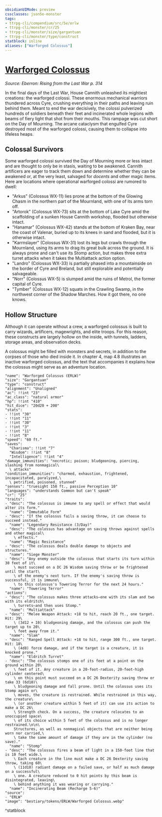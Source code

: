 ```yaml
---
obsidianUIMode: preview
cssclasses: json5e-monster
tags:
- ttrpg-cli/compendium/src/5e/erlw
- ttrpg-cli/monster/cr/25
- ttrpg-cli/monster/size/gargantuan
- ttrpg-cli/monster/type/construct
statblock: inline
aliases: ["Warforged Colossus"]
---
```

# [Warforged Colossus](3-Compendium\CLI\bestiary\construct/warforged-colossus-erlw.md)
*Source: Eberron: Rising from the Last War p. 314*  

In the final days of the Last War, House Cannith unleashed its mightiest creations: the warforged colossi. These enormous mechanical warriors thundered across Cyre, crushing everything in their paths and leaving ruin behind them. Meant to end the war decisively, the colossi pulverized hundreds of soldiers beneath their feet and incinerated whole legions with beams of fiery light that shot from their mouths. This rampage was cut short on the Day of Mourning. The arcane cataclysm that engulfed Cyre destroyed most of the warforged colossi, causing them to collapse into lifeless heaps.

## Colossal Survivors

Some warforged colossi survived the Day of Mourning more or less intact and are thought to only be in stasis, waiting to be awakened. Cannith artificers are eager to track them down and determine whether they can be awakened or, at the very least, salvaged for *docents* and other magic items. Here are locations where operational warforged colossi are rumored to dwell:

- "Arkus" (Colossus WX-11) lies prone at the bottom of the Glowing Chasm in the northern part of the Mournland, with one of its arms torn off.  
- "Artorok" (Colossus WX-73) sits at the bottom of Lake Cyre amid the scaffolding of a sunken House Cannith workshop, flooded but otherwise intact.  
- "Hanamar" (Colossus WX-42) stands at the bottom of Kraken Bay, near the coast of Valenar, buried up to its knees in sand and flooded, but it is otherwise intact.  
- "Karrnslayer" (Colossus WX-31) lost its legs but crawls through the Mournland, using its arms to drag its great bulk across the ground. It is always prone and can't use its Stomp action, but makes three extra turret attacks when it takes the Multiattack action option.  
- "Landro" (Colossus WX-33) is partially phased into a mountainside on the border of Cyre and Breland, but still explorable and potentially salvageable.  
- "Norr" (Colossus WX-5) is slumped amid the ruins of Metrol, the former capital of Cyre.  
- "Tymber" (Colossus WX-12) squats in the Crawling Swamp, in the northwest corner of the Shadow Marches. How it got there, no one knows.  

## Hollow Structure

Although it can operate without a crew, a warforged colossus is built to carry wizards, artificers, magewrights, and elite troops. For this reason, these constructs are largely hollow on the inside, with tunnels, ladders, storage areas, and observation decks.

A colossus might be filled with monsters and secrets, in addition to the corpses of those who died inside it. In chapter 4, map 4.8 illustrates an inactive warforged colossus, and the text that accompanies it explains how the colossus might serve as an adventure location.

```statblock
"name": "Warforged Colossus (ERLW)"
"size": "Gargantuan"
"type": "construct"
"alignment": "Unaligned"
"ac": !!int "23"
"ac_class": "natural armor"
"hp": !!int "410"
"hit_dice": "20d20 + 200"
"stats":
- !!int "30"
- !!int "11"
- !!int "30"
- !!int "3"
- !!int "11"
- !!int "8"
"speed": "60 ft."
"saves":
  "Charisma": !!int "7"
  "Wisdom": !!int "8"
  "Intelligence": !!int "4"
"damage_immunities": "necrotic; poison; bludgeoning, piercing, slashing from nonmagical\
  \ attacks"
"condition_immunities": "charmed, exhaustion, frightened, incapacitated, paralyzed,\
  \ petrified, poisoned, stunned"
"senses": "truesight 150 ft., passive Perception 10"
"languages": "understands Common but can't speak"
"cr": "25"
"traits":
- "desc": "The colossus is immune to any spell or effect that would alter its form."
  "name": "Immutable Form"
- "desc": "If the colossus fails a saving throw, it can choose to succeed instead."
  "name": "Legendary Resistance (3/Day)"
- "desc": "The colossus has advantage on saving throws against spells and other magical\
    \ effects."
  "name": "Magic Resistance"
- "desc": "The colossus deals double damage to objects and structures."
  "name": "Siege Monster"
- "desc": "Any enemy outside the colossus that starts its turn within 30 feet of it\
    \ must succeed on a DC 26 Wisdom saving throw or be frightened until the start\
    \ of the enemy's next turn. If the enemy's saving throw is successful, it is immune\
    \ to this colossus's Towering Terror for the next 24 hours."
  "name": "Towering Terror"
"actions":
- "desc": "The colossus makes three attacks—one with its slam and two with its eldritch\
    \ turrets—and then uses Stomp."
  "name": "Multiattack"
- "desc": "Melee Weapon Attack: +18 to hit, reach 20 ft., one target. Hit: 29\
    \ (3d12 + 10) bludgeoning damage, and the colossus can push the target up to 20\
    \ feet away from it."
  "name": "Slam"
- "desc": "Ranged Spell Attack: +18 to hit, range 300 ft., one target. Hit: 18\
    \ (4d8) force damage, and if the target is a creature, it is knocked prone."
  "name": "Eldritch Turret"
- "desc": "The colossus stomps one of its feet at a point on the ground within 20\
    \ feet of it. Any creature in a 20-foot-radius, 20-foot-high cylinder centered\
    \ on this point must succeed on a DC 26 Dexterity saving throw or take 33 (6d10)\
    \ bludgeoning damage and fall prone. Until the colossus uses its Stomp again or\
    \ moves, the creature is restrained. While restrained in this way, the creature\
    \ (or another creature within 5 feet of it) can use its action to make a DC 26\
    \ Strength check. On a success, the creature relocates to an unoccupied space\
    \ of its choice within 5 feet of the colossus and is no longer restrained.\n\n\
    Structures, as well as nonmagical objects that are neither being worn nor carried,\
    \ take the same amount of damage if they are in the cylinder (no save)."
  "name": "Stomp"
- "desc": "The colossus fires a beam of light in a 150-foot line that is 10 feet wide.\
    \ Each creature in the line must make a DC 26 Dexterity saving throw, taking 60\
    \ (11d10) radiant damage on a failed save, or half as much damage on a successful\
    \ one. A creature reduced to 0 hit points by this beam is disintegrated, leaving\
    \ behind anything it was wearing or carrying."
  "name": "Incinerating Beam (Recharge 5-6)"
"source":
- "ERLW"
"image": "bestiary/tokens/ERLW/Warforged Colossus.webp"
```
^statblock